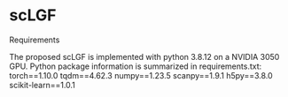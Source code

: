 # scLGF
Requirements

The proposed scLGF is implemented with python 3.8.12 on a NVIDIA 3050 GPU.
Python package information is summarized in requirements.txt:
torch==1.10.0
tqdm==4.62.3
numpy==1.23.5
scanpy==1.9.1
h5py==3.8.0
scikit-learn==1.0.1
